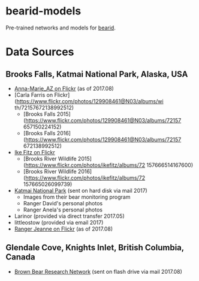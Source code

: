 # bearid-models
Pre-trained networks and models for [bearid](https://github.com/hypraptive/bearid).

# Data Sources

## Brooks Falls, Katmai National Park, Alaska, USA
* [Anna-Marie_AZ on Flickr](https://www.flickr.com/photos/105187918@N03/albums) (as of 2017.08)
* [Carla Farris on Flickr](https://www.flickr.com/photos/129908461@N03/albums/wi
th/72157672138992512)
  * [Brooks Falls 2015](https://www.flickr.com/photos/129908461@N03/albums/72157
657150224152)
  * [Brooks Falls 2016](https://www.flickr.com/photos/129908461@N03/albums/72157
672138992512)
* [Ike Fitz on Flickr](https://www.flickr.com/photos/ikefitz/albums)
  * [Brooks River Wildlife 2015](https://www.flickr.com/photos/ikefitz/albums/72
157666514167600)
  * [Brooks River Wildlife 2016](https://www.flickr.com/photos/ikefitz/albums/72
157665026099739)
* [Katmai National Park](https://www.nps.gov/katm) (sent on hard disk via mail 2017)
  * Images from their bear monitoring program
  * Ranger David's personal photos
  * Ranger Anela's personal photos
* Larinor (provided via direct transfer 2017.05)
* littleostow (provided via email 2017)
* [Ranger Jeanne on Flickr](https://www.flickr.com/photos/jeanner/albums) (as of 2017.08)

## Glendale Cove, Knights Inlet, British Columbia, Canada
* [Brown Bear Research Network](http://bearresearch.org/) (sent on flash drive via mail 2017.08)
